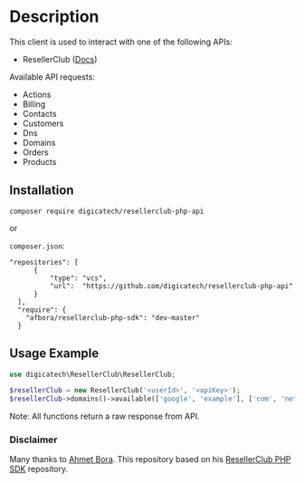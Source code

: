 # Description
This client is used to interact with one of the following APIs:
 * ResellerClub ([Docs](https://resellerclub.webpropanel.com/kb/answer/751))
 
Available API requests: 
* Actions
* Billing
* Contacts
* Customers
* Dns
* Domains
* Orders
* Products


## Installation
```console
composer require digicatech/resellerclub-php-api
```
or

`composer.json`:
```
"repositories": [
      {
          "type": "vcs",
          "url":  "https://github.com/digicatech/resellerclub-php-api"
      }
  ],
  "require": {
    "afbora/resellerclub-php-sdk": "dev-master"
  }
  ```

## Usage Example
```php
use digicatech\ResellerClub\ResellerClub;

$resellerClub = new ResellerClub('<userId>', '<apiKey>');
$resellerClub->domains()->available(['google', 'example'], ['com', 'net']);
```
Note: All functions return a raw response from API.


### Disclaimer
Many thanks to [Ahmet Bora](https://github.com/afbora "Ahmet Bora"). This repository based on his [ResellerClub PHP SDK](https://github.com/afbora/resellerclub-php-sdk "ResellerClub PHP SDK") repository.
